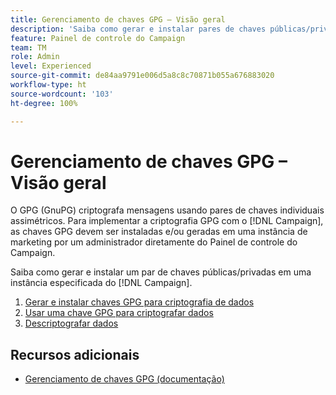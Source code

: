 ```yaml
---
title: Gerenciamento de chaves GPG – Visão geral
description: 'Saiba como gerar e instalar pares de chaves públicas/privadas em uma instância especificada do [!DNL Campaign] . '
feature: Painel de controle do Campaign
team: TM
role: Admin
level: Experienced
source-git-commit: de84aa9791e006d5a8c8c70871b055a676883020
workflow-type: ht
source-wordcount: '103'
ht-degree: 100%

---
```


# Gerenciamento de chaves GPG – Visão geral

O GPG (GnuPG) criptografa mensagens usando pares de chaves individuais assimétricos. Para implementar a criptografia GPG com o [!DNL Campaign], as chaves GPG devem ser instaladas e/ou geradas em uma instância de marketing por um administrador diretamente do Painel de controle do Campaign.

Saiba como gerar e instalar um par de chaves públicas/privadas em uma instância especificada do [!DNL Campaign].

1. [Gerar e instalar chaves GPG para criptografia de dados](./generate-and-install-gpg-keys.md)
2. [Usar uma chave GPG para criptografar dados](./use-a-gpg-key-to-encrypt-data.md)
3. [Descriptografar dados](./decrypt-data.md)

## Recursos adicionais

* [Gerenciamento de chaves GPG (documentação)](https://experienceleague.adobe.com/docs/control-panel/using/instances-settings/gpg-keys-management.html?lang=pt-BR)
